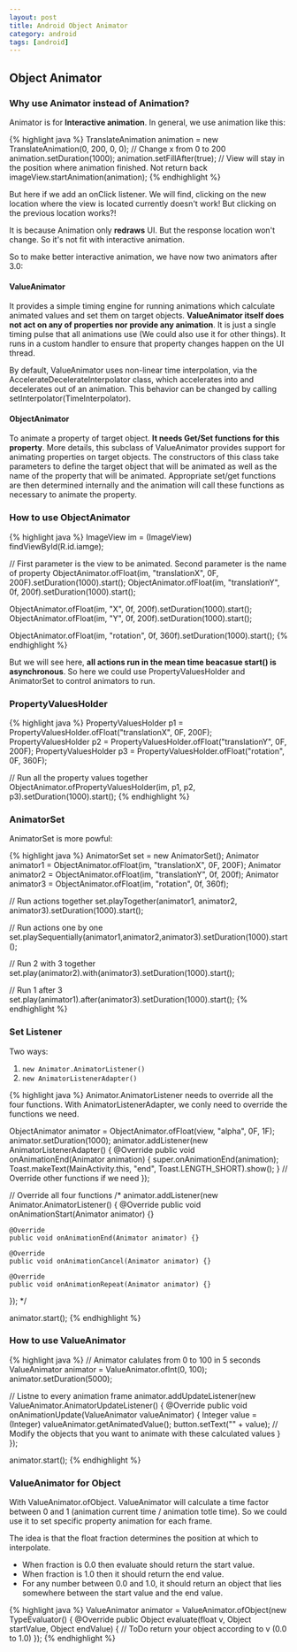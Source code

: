 ```yaml
---
layout: post
title: Android Object Animator
category: android
tags: [android]
---
```


## Object Animator

### Why use Animator instead of Animation?

Animator is for **Interactive animation**. In general, we use animation like this: 

{% highlight java %}
TranslateAnimation animation = new TranslateAnimation(0, 200, 0, 0); // Change x from 0 to 200 
animation.setDuration(1000); 
animation.setFillAfter(true); // View will stay in the position where animation finished. Not return back 
imageView.startAnimation(animation);
{% endhighlight %}

But here if we add an onClick listener. We will find, clicking on the new location where the view is located currently doesn't work! But clicking on the previous location works?!
 
It is because Animation only **redraws** UI. But the response location won't change. So it's not fit with interactive animation.

So to make better interactive animation, we have now two animators after 3.0:

#### ValueAnimator

It provides a simple timing engine for running animations which calculate animated values and set them on target objects. **ValueAnimator itself does not act on any of properties nor provide any animation**. It is just a single timing pulse that all animations use (We could also use it for other things). It runs in a custom handler to ensure that property changes happen on the UI thread.

By default, ValueAnimator uses non-linear time interpolation, via the AccelerateDecelerateInterpolator class, which accelerates into and decelerates out of an animation. This behavior can be changed by calling setInterpolator(TimeInterpolator).

#### ObjectAnimator

To animate a property of target object. **It needs Get/Set functions for this property**. More details, this subclass of ValueAnimator provides support for animating properties on target objects. The constructors of this class take parameters to define the target object that will be animated as well as the name of the property that will be animated. Appropriate set/get functions are then determined internally and the animation will call these functions as necessary to animate the property.

### How to use ObjectAnimator

{% highlight java %}
ImageView im = (ImageView) findViewById(R.id.iamge);

// First parameter is the view to be animated. Second parameter is the name of property
ObjectAnimator.ofFloat(im, "translationX", 0F, 200F).setDuration(1000).start(); 
ObjectAnimator.ofFloat(im, "translationY", 0f, 200f).setDuration(1000).start();

ObjectAnimator.ofFloat(im, "X", 0f, 200f).setDuration(1000).start(); 
ObjectAnimator.ofFloat(im, "Y", 0f, 200f).setDuration(1000).start();

ObjectAnimator.ofFloat(im, "rotation", 0f, 360f).setDuration(1000).start();
{% endhighlight %}

But we will see here, **all actions run in the mean time beacasue start() is asynchronous**. So here we could use PropertyValuesHolder and AnimatorSet to control animators to run.

### PropertyValuesHolder

{% highlight java %}
PropertyValuesHolder p1 = PropertyValuesHolder.ofFloat("translationX", 0F, 200F); 
PropertyValuesHolder p2 = PropertyValuesHolder.ofFloat("translationY", 0F, 200F); 
PropertyValuesHolder p3 = PropertyValuesHolder.ofFloat("rotation", 0F, 360F); 

// Run all the property values together 
ObjectAnimator.ofPropertyValuesHolder(im, p1, p2, p3).setDuration(1000).start();
{% endhighlight %}

### AnimatorSet

AnimatorSet is more powful:

{% highlight java %}
AnimatorSet set = new AnimatorSet(); 
Animator animator1 = ObjectAnimator.ofFloat(im, "translationX", 0F, 200F); 
Animator animator2 = ObjectAnimator.ofFloat(im, "translationY", 0f, 200f); 
Animator animator3 = ObjectAnimator.ofFloat(im, "rotation", 0f, 360f);

// Run actions together
set.playTogether(animator1, animator2, animator3).setDuration(1000).start();

// Run actions one by one
set.playSequentially(animator1,animator2,animator3).setDuration(1000).start();

// Run 2 with 3 together
set.play(animator2).with(animator3).setDuration(1000).start();

// Run 1 after 3
set.play(animator1).after(animator3).setDuration(1000).start();
{% endhighlight %}

### Set Listener

Two ways:

1. `new Animator.AnimatorListener()`
2. `new AnimatorListenerAdapter()`

{% highlight java %}
Animator.AnimatorListener needs to override all the four functions. With AnimatorListenerAdapter, we conly need to override the functions we need.

ObjectAnimator animator = ObjectAnimator.ofFloat(view, "alpha", 0F, 1F); 
animator.setDuration(1000); 
animator.addListener(new AnimatorListenerAdapter() { 
	@Override 
	public void onAnimationEnd(Animator animation) { 
		super.onAnimationEnd(animation); 
		Toast.makeText(MainActivity.this, "end", Toast.LENGTH_SHORT).show(); 
	}
	// Override other functions if we need
}); 

// Override all four functions
/*
animator.addListener(new Animator.AnimatorListener() { 
	@Override 
	public void onAnimationStart(Animator animator) {}

	@Override
	public void onAnimationEnd(Animator animator) {}

	@Override
	public void onAnimationCancel(Animator animator) {}

	@Override
	public void onAnimationRepeat(Animator animator) {}
});
*/

animator.start();
{% endhighlight %}

### How to use ValueAnimator

{% highlight java %}
// Animator calulates from 0 to 100 in 5 seconds 
ValueAnimator animator = ValueAnimator.ofInt(0, 100); 
animator.setDuration(5000); 

// Listne to every animation frame 
animator.addUpdateListener(new ValueAnimator.AnimatorUpdateListener() { 
	@Override 
	public void onAnimationUpdate(ValueAnimator valueAnimator) { 
		Integer value = (Integer) valueAnimator.getAnimatedValue(); 
		button.setText("" + value);
		// Modify the objects that you want to animate with these calculated values
	} 
});

animator.start();
{% endhighlight %}

### ValueAnimator for Object

With ValueAnimator.ofObject. ValueAnimator will calculate a time factor between 0 and 1 (animation current time / animation totle time). So we could use it to set specific property animation for each frame.

The idea is that the float fraction determines the position at which to interpolate. 

* When fraction is 0.0 then evaluate should return the start value. 
* When fraction is 1.0 then it should return the end value. 
* For any number between 0.0 and 1.0, it should return an object that lies somewhere between the start value and the end value.

{% highlight java %}
ValueAnimator animator = ValueAnimator.ofObject(new TypeEvaluator<Object>() { 
	@Override 
	public Object evaluate(float v, Object startValue, Object endValue) { 
		// ToDo return your object according to v (0.0 to 1.0)
});
{% endhighlight %}
